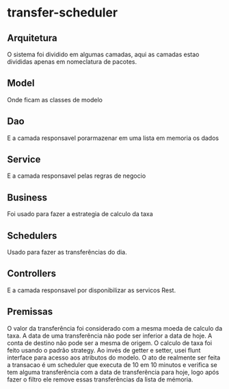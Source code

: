 # transfer-scheduler


## Arquitetura
O sistema foi dividido em algumas camadas, aqui as camadas estao divididas apenas em nomeclatura de pacotes.

## Model
Onde ficam as classes de modelo

## Dao
E a camada responsavel porarmazenar em uma lista em memoria os dados

## Service
E a camada responsavel pelas regras de negocio

## Business
Foi usado para fazer a estrategia de calculo da taxa

## Schedulers
Usado para fazer as transferências do dia.

## Controllers
E a camada responsavel por disponibilizar as servicos Rest.

## Premissas

O valor da transferência foi considerado com a mesma moeda de calculo da taxa.
A data de uma transferência não pode ser inferior a data de hoje.
A conta de destino não pode ser a mesma de origem.
O calculo de taxa foi feito usando o padrão strategy.
Ao invés de getter e setter, usei flunt interface para acesso aos atributos do modelo.
O ato de realmente ser feita a transacao é um scheduler que executa de 10 em 10 minutos e verifica se tem alguma transferência com a data de transferência para hoje, logo após fazer o filtro ele remove essas transferências da lista de mémoria.